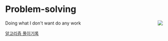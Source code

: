 # Problem-solving
Doing what I don't want do any work
<img align='right' src="http://mazassumnida.wtf/api/v2/generate_badge?boj=singon96">

[알고리즘 풀이기록](https://thought-process-ing.tistory.com/category/python%20%EC%95%8C%EA%B3%A0%EB%A6%AC%EC%A6%98/%EB%B0%B1%EC%A4%80%20BOJ)
